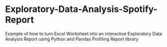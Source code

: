 # Exploratory-Data-Analysis-Spotify-Report
Example of how to turn Excel Worksheet into an interactive Exploratory Data Analysis Report using Python and Pandas Profiling Report library
